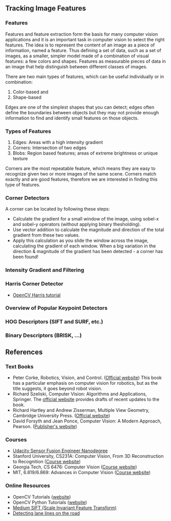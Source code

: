 ## Tracking Image Features

### Features
 
Features and feature extraction form the basis for many computer vision applications and it is an important task in computer vision
to select the right features.
The idea is to represent the content of an image as a piece of information, named a feature. Thus defining a set of data, 
such as a set of images, as a smaller, simpler model made of a combination of visual features: a few colors and shapes.
Features as measurable pieces of data in an image that help distinguish between different classes of images.
 
There are two main types of features, which can be useful individually or in combination:

1. Color-based and
2. Shape-based

Edges are one of the simplest shapes that you can detect; 
edges often define the boundaries between objects but they may not provide enough information to find and identify small features on those objects.


### Types of Features

1. Edges: Areas with a high intensity gradient
2. Corners: Intersection of two edges
3. Blobs: Region based features; areas of extreme brightness or unique texture


Corners are the most repeatable feature, which means they are easy to recognize given two or more images of the same scene.
Corners match exactly and are good features, therefore we are interested in finding this type of features.

### Corner Detectors

A corner can be located by following these steps:

- Calculate the gradient for a small window of the image, using sobel-x and sobel-y operators (without applying binary thesholding).
- Use vector addition to calculate the magnitude and direction of the total gradient from these two values.
- Apply this calculation as you slide the window across the image, calculating the gradient of each window. When a big variation in the direction & magnitude of the gradient has been detected - a corner has been found!

### Intensity Gradient and Filtering

### Harris Corner Detector

- [OpenCV Harris tutorial](https://docs.opencv.org/4.5.3/dc/d0d/tutorial_py_features_harris.html)

### Overview of Popular Keypoint Detectors

### HOG Descriptors (SIFT and SURF, etc.)

### Binary Descriptors (BRISK, ...)


## References

### Text Books

- Peter Corke, Robotics, Vision, and Control. ([Official website](https://petercorke.com/books/robotics-vision-control-all-versions/)) 
  This book has a particular emphasis on computer vision for robotics, but as the title suggests, it goes beyond robot vision.
- Richard Szeliski, Computer Vision: Algorithms and Applications, Springer. The [official website](https://szeliski.org/Book/) provides drafts of recent updates to the book.
- Richard Hartley and Andrew Zisserman, Multiple View Geometry,  Cambridge University Press. ([Official website](https://www.robots.ox.ac.uk/~vgg/hzbook/))
- David Forsyth and Jean Ponce, Computer Vision: A Modern Approach, Pearson. ([Publisher's website](https://www.pearson.com/us/higher-education/program/Forsyth-Computer-Vision-A-Modern-Approach-2nd-Edition/PGM111082.html))

### Courses

- [Udacity Sensor Fusion Engineer Nanodegree](https://www.udacity.com/course/sensor-fusion-engineer-nanodegree--nd313)
- Stanford University, CS231A: Computer Vision, From 3D Reconstruction to Recognition ([Course website](https://web.stanford.edu/class/cs231a/))
- Georgia Tech, CS 6476: Computer Vision ([Course website](https://www.cc.gatech.edu/~hays/compvision/))
- MIT, 6.819/6.869: Advances in Computer Vision ([Course website](http://6.869.csail.mit.edu/sp21/))

### Online Resources

- OpenCV Tutorials ([website](https://docs.opencv.org/master/d9/df8/tutorial_root.html))
- OpenCV Python Tutorials ([website](https://docs.opencv.org/4.5.2/d6/d00/tutorial_py_root.html))
- [Medium SIFT (Scale Invariant Feature Transform)](https://towardsdatascience.com/sift-scale-invariant-feature-transform-c7233dc60f37)
- [Detecting lane lines on the road](https://towardsdatascience.com/teaching-cars-to-see-advanced-lane-detection-using-computer-vision-87a01de0424f)

